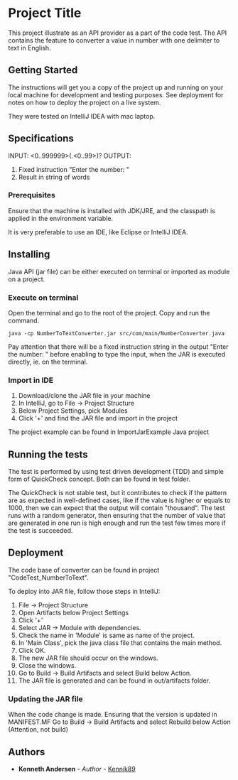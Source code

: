 # Project Title

This project illustrate as an API provider as a part of the code test.
The API contains the feature to converter a value in number with one delimiter to text in English.

## Getting Started

The instructions will get you a copy of the project up and running on your local machine for development and testing 
purposes. See deployment for notes on how to deploy the project on a live system.

They were tested on IntelliJ IDEA with mac laptop.

## Specifications
INPUT: <0..999999>(.<0..99>)?
OUTPUT: 
  1) Fixed instruction "Enter the number: "
  2) Result in string of words

### Prerequisites

Ensure that the machine is installed with JDK/JRE, and the classpath is applied in the environment variable.

It is very preferable to use an IDE, like Eclipse or IntelliJ IDEA.

## Installing

Java API (jar file) can be either executed on terminal or imported as module on a project.

### Execute on terminal
Open the terminal and go to the root of the project. Copy and run the command.
```
java -cp NumberToTextConverter.jar src/com/main/NumberConverter.java
```

Pay attention that there will be a fixed instruction string in the output "Enter the number: " before enabling to type the input, when the JAR is executed directly, ie. on the terminal.

### Import in IDE
1) Download/clone the JAR file in your machine
2) In IntelliJ, go to File -> Project Structure
3) Below Project Settings, pick Modules
4) Click '+' and find the JAR file and import in the project

The project example can be found in ImportJarExample Java project

## Running the tests

The test is performed by using test driven development (TDD) and simple form of QuickCheck concept.
Both can be found in test folder.

The QuickCheck is not stable test, but it contributes to check if the pattern are as expected in well-defined cases, like
if the value is higher or equals to 1000, then we can expect that the output will contain "thousand". 
The test runs with a random generator, then ensuring that the number of value that are generated in one run is high enough 
and run the test few times more if the test is succeeded.

## Deployment

The code base of converter can be found in project "CodeTest_NumberToText".

To deploy into JAR file, follow those steps in IntelliJ:
1) File -> Project Structure
2) Open Artifacts below Project Settings
3) Click '+' 
4) Select JAR -> Module with dependencies.
5) Check the name in 'Module' is same as name of the project.
6) In 'Main Class', pick the java class file that contains the main method.
7) Click OK.
8) The new JAR file should occur on the windows.
9) Close the windows.
10) Go to Build -> Build Artifacts and select Build below Action.
11) The JAR file is generated and can be found in out/artifacts folder.

### Updating the JAR file
When the code change is made. Ensuring that the version is updated in MANIFEST.MF
Go to Build -> Build Artifacts and select Rebuild below Action (Attention, not build)

## Authors

* **Kenneth Andersen** - *Author* - [Kennik89](https://github.com/Kennik89)
